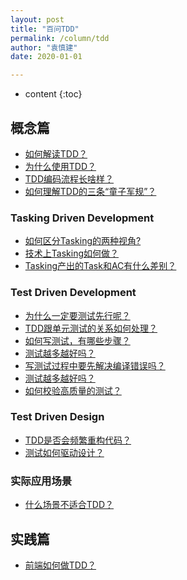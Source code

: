 ```yaml
---
layout: post
title: "百问TDD"
permalink: /column/tdd
author: "袁慎建"
date: 2020-01-01

---
```


* content
{:toc}


## 概念篇

- [如何解读TDD？](https://www.jianshu.com/p/5651ae2536a3)
- [为什么使用TDD？](https://www.jianshu.com/p/4c011de96d9c)
- [TDD编码流程长啥样？](https://www.jianshu.com/p/bee47429d418)
- [如何理解TDD的三条“童子军规”？](https://www.jianshu.com/p/63110ca653a6)

### Tasking Driven Development
- [如何区分Tasking的两种视角?](https://www.jianshu.com/p/95048240ee8c)
- [技术上Tasking如何做？](https://www.jianshu.com/p/be8093317457)
- [Tasking产出的Task和AC有什么差别？](https://www.jianshu.com/p/191eac3b37a2)


### Test Driven Development
- [为什么一定要测试先行呢？](https://www.jianshu.com/p/671de1c8664e)
- [TDD跟单元测试的关系如何处理？](https://www.jianshu.com/p/4100d61652fe)
- [如何写测试，有哪些步骤？](https://www.jianshu.com/p/49eaa63d18ec)
- [测试越多越好吗？](https://www.jianshu.com/p/a1afa78b5c53)
- [写测试过程中要先解决编译错误吗？](https://www.jianshu.com/p/9518891512e1)
- [测试越多越好吗？](https://www.jianshu.com/p/0d7e41b96bf3)
- [如何校验高质量的测试？](https://www.jianshu.com/p/df59f244ff05)

### Test Driven Design
- [TDD是否会频繁重构代码？](https://www.jianshu.com/p/546c131f87c5)
- [测试如何驱动设计？](https://www.jianshu.com/p/fd816a3ab1d7)


### 实际应用场景
- [什么场景不适合TDD？](https://www.jianshu.com/p/7d0f507e6dbe)




## 实践篇
- [前端如何做TDD？](https://www.jianshu.com/p/0bf49e4d5687)








